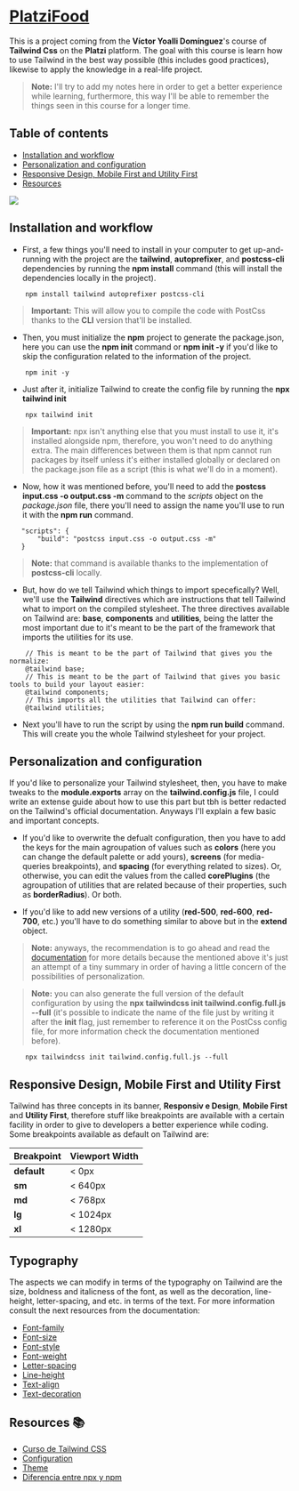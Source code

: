 # [**PlatziFood**]()
This is a project coming from the **Víctor Yoalli Domínguez**'s course of **Tailwind Css** on the **Platzi** platform. The goal with this course is learn how to use Tailwind in the best way possible (this includes good practices), likewise to apply the knowledge in a real-life project.

> **Note:** I'll try to add my notes here in order to get a better experience while learning, furthermore, this way I'll be able to remember the things seen in this course for a longer time.

## **Table of contents**
- [Installation and workflow](#installation-and-workflow)
- [Personalization and configuration](#personalization-and-configuration) 
- [Responsive Design, Mobile First and Utility First](#responsive-design-mobile-first-and-utility-first)
- [Resources](#resources)

![](https://static.platzi.com/media/courses/Opengraph-tailwind-css_2.png)

## **Installation and workflow**
* First, a few things you'll need to install in your computer to get up-and-running with the project are the **tailwind**, **autoprefixer**, and **postcss-cli** dependencies by running the **npm install** command (this will install the dependencies locally in the project).

```
    npm install tailwind autoprefixer postcss-cli
```

> **Important:** This will allow you to compile the code with PostCss thanks to the **CLI** version that'll be installed.

* Then, you must initialize the **npm** project to generate the package.json, here you can use the **npm init** command or **npm init -y** if you'd like to skip the configuration related to the information of the project.

```
    npm init -y
```

* Just after it, initialize Tailwind to create the config file by running the **npx tailwind init**

```
    npx tailwind init
```

> **Important:** npx isn't anything else that you must install to use it, it's installed alongside npm, therefore, you won't need to do anything extra. The main differences between them is that npm cannot run packages by itself unless it's either installed globally or declared on the package.json file as a script (this is what we'll do in a moment).

* Now, how it was mentioned before, you'll need to add the  **postcss input.css -o output.css -m** command to the *scripts* object on the *package.json* file, there you'll need to assign the name you'll use to run it with the **npm run** command.

```
   "scripts": {
       "build": "postcss input.css -o output.css -m" 
   } 
```

> **Note:** that command is available thanks to the implementation of **postcss-cli** locally.

* But, how do we tell Tailwind which things to import specefically? Well, we'll use the **Tailwind** directives which are instructions that tell Tailwind what to import on the compiled stylesheet. The three directives available on Tailwind are: **base**, **components** and **utilities**, being the latter the most important due to it's meant to be the part of the framework that imports the utilities for its use.

```
    // This is meant to be the part of Tailwind that gives you the normalize:
    @tailwind base;
    // This is meant to be the part of Tailwind that gives you basic tools to build your layout easier:
    @tailwind components; 
    // This imports all the utilities that Tailwind can offer:
    @tailwind utilities; 
```

- Next you'll have to run the script by using the **npm run build** command. This will create you the whole Tailwind stylesheet for your project.

## **Personalization and configuration**
If you'd like to personalize your Tailwind stylesheet, then, you have to make tweaks to the **module.exports** array on the **tailwind.config.js** file, I could write an extense guide about how to use this part but tbh is better redacted on the Tailwind's official documentation. Anyways I'll explain a few basic and important concepts.

* If you'd like to overwrite the defualt configuration, then you have to add the keys for the main agroupation of values such as **colors** (here you can change the default palette or add yours), **screens** (for media-queries breakpoints), and **spacing** (for everything related to sizes). Or, otherwise, you can edit the values from the called **corePlugins** (the agroupation of utilities that are related because of their properties, such as **borderRadius**). Or both.

* If you'd like to add new versions of a utility (**red-500**, **red-600**, **red-700**, etc.) you'll have to do something similar to above but in the **extend** object. 

> **Note:** anyways, the recommendation is to go ahead and read the [documentation](https://tailwindcss.com/docs/theme) for more details because the mentioned above it's just an attempt of a tiny summary in order of having a little concern of the possibilities of personalization.

> **Note:** you can also generate the full version of the default configuration by using the **npx tailwindcss init tailwind.config.full.js --full** (it's possible to indicate the name of the file just by writing it after the **init** flag, just remember to reference it on the PostCss config file, for more information check the documentation mentioned before).

```
    npx tailwindcss init tailwind.config.full.js --full
```

## **Responsive Design, Mobile First and Utility First**
Tailwind has three concepts in its banner, **Responsiv  e Design**, **Mobile First** and **Utility First**, therefore stuff like breakpoints are available with a certain facility in order to give to developers a better experience while coding. Some breakpoints available as default on Tailwind are: 

| Breakpoint  | Viewport Width |
| ----------- | -------------- |
| **default** | < 0px          |
| **sm**      | < 640px        |
| **md**      | < 768px        |
| **lg**      | < 1024px       |
| **xl**      | < 1280px       |

## Typography
The aspects we can modify in terms of the typography on Tailwind are the size, boldness and italicness of the font, as well as the decoration, line-height, letter-spacing, and etc. in terms of the text. For more information consult the next resources from the documentation:

- [Font-family](https://tailwindcss.com/docs/font-family)
- [Font-size](https://tailwindcss.com/docs/font-size)
- [Font-style](https://tailwindcss.com/docs/font-style)
- [Font-weight](https://tailwindcss.com/docs/font-weight)
- [Letter-spacing](https://tailwindcss.com/docs/letter-spacing)
- [Line-height](https://tailwindcss.com/docs/line-height)
- [Text-align](https://tailwindcss.com/docs/text-align)
- [Text-decoration](https://tailwindcss.com/docs/text-decoration)

## Resources 📚
- [Curso de Tailwind CSS](https://platzi.com/cursos/tailwind-css/)
- [Configuration](https://tailwindcss.com/docs/configuration)
- [Theme](https://tailwindcss.com/docs/theme)
- [Diferencia entre npx y npm](https://www.it-swarm-es.com/es/javascript/diferencia-entre-npx-y-npm/838393291/)
